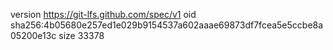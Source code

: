 version https://git-lfs.github.com/spec/v1
oid sha256:4b05680e257ed1e029b9154537a602aaae69873df7fcea5e5ccbe8a05200e13c
size 33378
